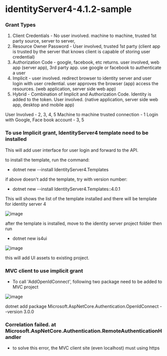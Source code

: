 # identityServer4-4.1.2-sample

### Grant Types
1. Client Credentials - No user involved. machine to machine, trusted 1st party source, server to server, 
2. Resource Owner Password - User involved, trusted 1st party (client app is trusted by the server that knows client is capable of storing user credential)
3. Authorization Code - google, facebook, etc returns. user involved, web app (server app), 3rd party app. use google or facebook to authenticate a user
4. Implicit - user involved. redirect browser to identity server and user login with user credential. user approves the browser (app) access the resources. (web application, server side web app)
5. Hybrid - Combination of Implicit and Authorization Code. Identity is added to the token.  User involved. (native application, server side web app, desktop and mobile app)


User Involved - 2, 3, 4, 5
Machine to machine trusted connection - 1
Login with Google, Face book account - 3, 5

### To use Implicit grant, IdentityServer4 template need to be installed
This will add user interface for user login and forward to the API.

to install the template, run the command:
-   dotnet new --install IdentityServer4.Templates
   
if above doesn't add the template, try with version number:

-  dotnet new --install IdentityServer4.Templates::4.0.1

This will shows the list of the template installed and there will be template for identity server 4

![image](https://user-images.githubusercontent.com/3983653/120103705-41e85d80-c194-11eb-82b9-b807afcb06b8.png)


after the template is installed, move to the identity server project folder then run

- dotnet new is4ui

![image](https://user-images.githubusercontent.com/3983653/120103719-53ca0080-c194-11eb-97dd-a6069cb8fb63.png)

this will add UI assets to existing project.


### MVC client to use implicit grant

- To call 'AddOpenIdConnect', following two package need to be added to MVC project

![image](https://user-images.githubusercontent.com/3983653/120105165-22086800-c19b-11eb-9c3e-ece1fc659887.png)

dotnet add package Microsoft.AspNetCore.Authentication.OpenIdConnect --version 3.0.0


### Correlation failed. at Microsoft.AspNetCore.Authentication.RemoteAuthenticationHandler
- to solve this error, the MVC client site (even localhost) must using https
